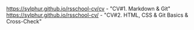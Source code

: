 https://sylphur.github.io/rsschool-cv/cv  - "CV#1. Markdown & Git"  
https://sylphur.github.io/rsschool-cv/ - "CV#2. HTML, CSS & Git Basics & Cross-Check"
